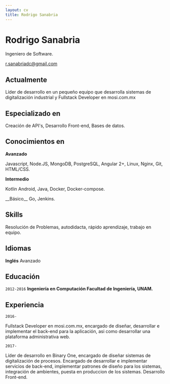 ```yaml
---
layout: cv
title: Rodrigo Sanabria
---
```

# Rodrigo Sanabria
Ingeniero de Software.

<div id="webaddress">
<a href="r.sanabriadc@gmail.com">r.sanabriadc@gmail.com</a>
</div>


## Actualmente

Líder de desarrollo en un pequeño equipo que desarrolla sistemas de digitalización industrial y Fullstack Developer en mosi.com.mx

## Especializado en

Creación de API's, Desarrollo Front-end, Bases de datos.


## Conocimientos en

 __Avanzado__ <p> Javascript, Node.JS, MongoDB, PostgreSQL, Angular 2+, Linux, Nginx, Git, HTML/CSS.</p>
 __Intermedio__ <p> Kotlin Android, Java, Docker, Docker-compose.</p>
<p> __Básico__ Go, Jenkins.</p>

## Skills
 Resolución de Problemas, autodidacta, rápido aprendizaje, trabajo en equipo.
 
## Idiomas
__Inglés__ Avanzado
 
## Educación

`2012-2016`
__Ingeniería en Computación Facultad de Ingeniería, UNAM.__


## Experiencia


 `2016-` <p> Fullstack Developer en mosi.com.mx, encargado de diseñar, desarrollar e implementar el back-end para la aplicación, asi como desarrollar una plataforma administrativa web.</p>

`2017-` <p> Líder de desarrollo en Binary One, encargado de diseñar sistemas de digitalización de procesos. Encargado de desarrollar e implementar servicios de back-end, implementar patrones de diseño para los sistemas, integración de ambientes, puesta en produccion de los sistemas. Desarrollo Front-end.</p>






